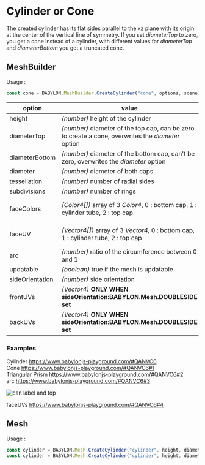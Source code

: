 # Cylinder or Cone
The created cylinder has its flat sides parallel to the xz plane with its origin at the center of the vertical line of symmetry. If you set _diameterTop_ to zero, you get a cone instead of a cylinder, with different values for _diameterTop_ and _diameterBottom_ you get a truncated cone.
## MeshBuilder
Usage :
```javascript
const cone = BABYLON.MeshBuilder.CreateCylinder("cone", options, scene); //scene is optional and defaults to the current scene
```

option|value|default value
--------|-----|-------------
height|_(number)_ height of the cylinder|2
diameterTop|_(number)_ diameter of the top cap, can be zero to create a cone, overwrites the _diameter_ option|1
diameterBottom|_(number)_ diameter of the bottom cap, can't be zero, overwrites the _diameter_ option|1
diameter|_(number)_ diameter of both caps|1
tessellation|_(number)_ number of radial sides|24
subdivisions|_(number)_ number of rings|1
faceColors|_(Color4[])_ array of 3 _Color4_, 0 : bottom cap, 1 : cylinder tube, 2 : top cap|Color4(1, 1, 1, 1) for each face
faceUV|_(Vector4[])_ array of 3 _Vector4_, 0 : bottom cap, 1 : cylinder tube, 2 : top cap| UVs(0, 0, 1, 1) for each face
arc|_(number)_ ratio of the circumference between 0 and 1|1
updatable|_(boolean)_ true if the mesh is updatable|false
sideOrientation|_(number)_ side orientation|DEFAULTSIDE
frontUVs|_(Vector4)_  **ONLY WHEN sideOrientation:BABYLON.Mesh.DOUBLESIDE set** | Vector4(0,0, 1,1) 
backUVs|_(Vector4)_  **ONLY WHEN sideOrientation:BABYLON.Mesh.DOUBLESIDE set** | Vector4(0,0, 1,1) 

### Examples
Cylinder  https://www.babylonjs-playground.com/#QANVC6  
Cone https://www.babylonjs-playground.com/#QANVC6#1  
Triangular Prism https://www.babylonjs-playground.com/#QANVC6#2  
arc https://www.babylonjs-playground.com/#QANVC6#3

![can label and top](/img/how_to/apply-material-to-faces/logo_label.jpg)

faceUVs https://www.babylonjs-playground.com/#QANVC6#4

## Mesh
Usage :
```javascript
const cylinder = BABYLON.Mesh.CreateCylinder("cylinder", height, diameterTop, diameterBottom, tessellation, subdivisions, scene);
const cylinder = BABYLON.Mesh.CreateCylinder("cylinder", height, diameterTop, diameterBottom, tessellation, subdivisions, scene, updatable, sideOrientation); //optional parameters after scene
```